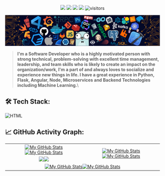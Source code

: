 <p align="center">
    <a href="https://github.com/DovanDNA/DovanDNA"><img src="https://img.shields.io/badge/status-updating-brightgreen.svg"></a>
    <a href="https://github.com/DovanDNA/DovanDNA/graphs/contributors"><img src="https://img.shields.io/github/contributors/DovanDNA/DovanDNA?color=blue"></a>
    <a href="https://github.com/DovanDNA"><img src="https://img.shields.io/github/stars/DovanDNA.svg?color=blue&logo=github"></a>
    <a href="https://github.com/DovanDNA/DovanDNA/network/members"><img src="https://img.shields.io/github/forks/DovanDNA/DovanDNA.svg?color=blue&logo=github"></a>
    <img src="https://visitor-badge.laobi.icu/badge?page_id=DovanDNA.DovanDNA" alt="visitors"/>
</p>

[![](./src/header_.png)](#)

> <b>I'm a Software Developer who is a highly motivated person with strong technical, problem-solving with excellent time management, leadership, and team skills who is likely to create an impact on the organization/work, I'm a part of and always loves to socialize and experience new things in life. I have a great experience in Python, Flask, Angular, Node, Microservices and Backend Technologies including Machine Learning.</b>\

## 🛠️ Tech Stack:
![HTML](https://img.shields.io/badge/-HTML-555?style=flat&logo=html)&nbsp;

## 📈 GitHub Activity Graph:

<table>
    <tr>
        <td align="center"><a href="https://github.com/DovanDNA#gh-light-mode-only"><img src="https://github-readme-stats.vercel.app/api?username=DovanDNA&show_icons=true&theme=default&include_all_commits=true#gh-light-mode-only" alt="My GitHub Stats"/></a><a href="https://github.com/DovanDNA#gh-dark-mode-only"><img src="https://github-readme-stats.vercel.app/api?username=DovanDNA&show_icons=true&theme=tokyonight&include_all_commits=true#gh-dark-mode-only" alt="My GitHub Stats"/></a></td>
        <td rowspan="2" align="center"><a href="https://github.com/DovanDNAs#gh-light-mode-only"><img src="https://github-readme-stats.vercel.app/api/top-langs/?username=DovanDNA&theme=default&langs_count=8#gh-light-mode-only" alt="My GitHub Stats"/></a><a href="https://github.com/DovanDNAs#gh-dark-mode-only"><img src="https://github-readme-stats.vercel.app/api/top-langs/?username=DovanDNA&theme=tokyonight&langs_count=8#gh-dark-mode-only" alt="My GitHub Stats"/></a></td>
    </tr>
    <tr>
        <td align="center"><a href="https://github.com/DovanDNA#gh-light-mode-only"><img src="https://github-readme-streak-stats.herokuapp.com/?user=DovanDNA&theme=default"/></a><a href="https://github.com/DovanDNA#gh-dark-mode-only"><img src="https://github-readme-streak-stats.herokuapp.com/?user=DovanDNA&theme=tokyonight"/></a></td>
    </tr>
    <tr>
        <td colspan="2" align="center"><a href="https://github.com/DovanDNA#gh-light-mode-only"><img src="https://raw.githubusercontent.com/vaibhavvikas/vaibhavvikas/output/github-contribution-grid-snake-default.svg#gh-light-mode-only" alt="My GitHub Stats"/></a><a href="https://github.com/DovanDNA#gh-dark-mode-only"><img src="https://raw.githubusercontent.com/vaibhavvikas/vaibhavvikas/output/github-contribution-grid-snake-dark.svg#gh-dark-mode-only" alt="My GitHub Stats"/></a></td>
    </tr>
</table>

